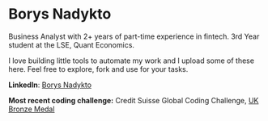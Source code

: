 # Borys Nadykto

Business Analyst with 2+ years of part-time experience in fintech. 3rd Year student at the LSE, Quant Economics. 

I love building little tools to automate my work and I upload some of these here. Feel free to explore, fork and use for your tasks.

**LinkedIn**: [Borys Nadykto](http://linkedin.com/in/borys-nadykto)

**Most recent coding challenge:**
Credit Suisse Global Coding Challenge, [UK Bronze Medal](https://www.credit-suisse.com/pwp/hr/en/codingchallenge/#/home)
